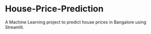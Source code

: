 # House-Price-Prediction
A Machine Learning project to predict house prices in Bangalore using Streamlit.
